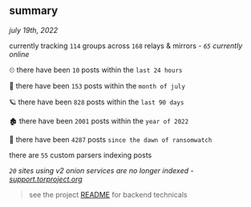 
## summary
_july 19th, 2022_

currently tracking `114` groups across `168` relays & mirrors - _`65` currently online_

⏲ there have been `10` posts within the `last 24 hours`

🦈 there have been `153` posts within the `month of july`

🪐 there have been `828` posts within the `last 90 days`

🏚 there have been `2001` posts within the `year of 2022`

🦕 there have been `4287` posts `since the dawn of ransomwatch`

there are `55` custom parsers indexing posts

_`20` sites using v2 onion services are no longer indexed - [support.torproject.org](https://support.torproject.org/onionservices/v2-deprecation/)_

> see the project [README](https://github.com/joshhighet/ransomwatch#ransomwatch--) for backend technicals
